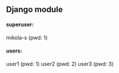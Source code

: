## Django module

#### superuser: 
mikola-s (pwd: 1)

#### users:
user1 (pwd: 1)
user2 (pwd: 2)
user3 (pwd: 3)
